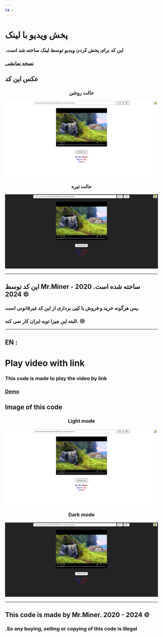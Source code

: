```yaml
---
FA :
---
```

# پخش ویدیو با لینک

###  .این کد برای پخش کردن ویدیو توسط لینک ساخته شد است

<h3><a href="http://miner-site.rf.gd/pc/Video-Viewer/index.html">نسخه نمایشی</a></h3>

## عکس این کد 

<h3 align="center">حالت روشن</h2>
<img src="img/Day.PNG" alt="day">

<h3 align="center">حالت تیره</h3>
<img src="img/Night.PNG" alt="night">

---

<h2>این کد توسط Mr.Miner ساخته شده است. 2020 - 2024 ©</h2>
<h3>پس هرگونه خرید و فروش یا کپی برداری از این کد غیرقانونی است.</h3>
<h3>البته این چیزا تویه ایران کار نمی کنه. 😢</h3>


---
EN :
---

# Play video with link

### This code is made to play the video by link

<h3><a href="http://miner-site.rf.gd/pc/Video-Viewer/index.html">Demo</a></h3>

## Image of this code 

<h3 align="center">Light mode</h2>
<img src="img/Day.PNG" alt="day">

<h3 align="center">Dark mode</h3>
<img src="img/Night.PNG" alt="night">

---
<h2>This code is made by Mr.Miner. 2020 - 2024 ©</h2>
<h3>.So any buying, selling or copying of this code is illegal</h3>
